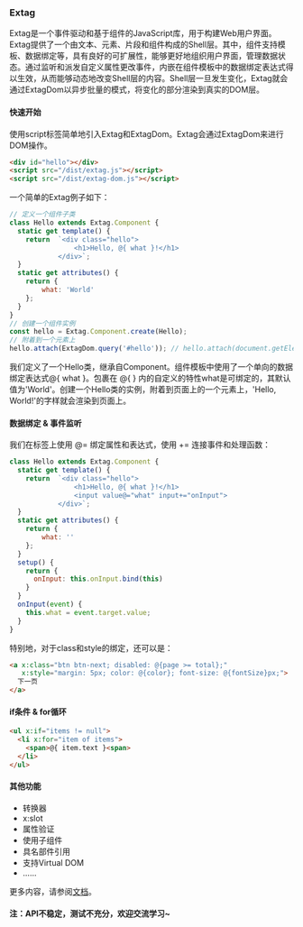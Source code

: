 ### Extag
Extag是一个事件驱动和基于组件的JavaScript库，用于构建Web用户界面。Extag提供了一个由文本、元素、片段和组件构成的Shell层。其中，组件支持模板、数据绑定等，具有良好的可扩展性，能够更好地组织用户界面，管理数据状态。通过监听和派发自定义属性更改事件，内嵌在组件模板中的数据绑定表达式得以生效，从而能够动态地改变Shell层的内容。Shell层一旦发生变化，Extag就会通过ExtagDom以异步批量的模式，将变化的部分渲染到真实的DOM层。

#### 快速开始
使用script标签简单地引入Extag和ExtagDom。Extag会通过ExtagDom来进行DOM操作。
```html
<div id="hello"></div>
<script src="/dist/extag.js"></script>
<script src="/dist/extag-dom.js"></script>
```
一个简单的Extag例子如下：
```javascript
// 定义一个组件子类
class Hello extends Extag.Component {
  static get template() {
    return  `<div class="hello">
                <h1>Hello, @{ what }!</h1> 
            </div>`;
  }
  static get attributes() {
    return {
        what: 'World'
    };
  }
}
// 创建一个组件实例
const hello = Extag.Component.create(Hello);
// 附着到一个元素上
hello.attach(ExtagDom.query('#hello')); // hello.attach(document.getElementById('hello'));
```
我们定义了一个Hello类，继承自Component。组件模板中使用了一个单向的数据绑定表达式@{ what }。包裹在 @{ } 内的自定义的特性what是可绑定的，其默认值为'World'。创建一个Hello类的实例，附着到页面上的一个元素上，'Hello, World!'的字样就会渲染到页面上。
#### 数据绑定 & 事件监听
我们在标签上使用 @= 绑定属性和表达式，使用 += 连接事件和处理函数：
```javascript
class Hello extends Extag.Component {
  static get template() {
    return  `<div class="hello">
                <h1>Hello, @{ what }!</h1>
                <input value@="what" input+="onInput">
            </div>`;
  }
  static get attributes() {
    return {
        what: ''
    };
  }
  setup() {
    return {
      onInput: this.onInput.bind(this)
    }
  }
  onInput(event) {
    this.what = event.target.value;
  }
}
```
特别地，对于class和style的绑定，还可以是：
```html
<a x:class="btn btn-next; disabled: @{page >= total};"
   x:style="margin: 5px; color: @{color}; font-size: @{fontSize}px;">
  下一页
</a>  
```
#### if条件 & for循环
```html
<ul x:if="items != null">
  <li x:for="item of items">
    <span>@{ item.text }<span>
  </li>
</ul>
```

#### 其他功能
* 转换器
* x:slot
* 属性验证
* 使用子组件
* 具名部件引用
* 支持Virtual DOM
* ......

更多内容，请参阅[文档](https://enjolras1024.github.io/extag/)。

#### 注：API不稳定，测试不充分，欢迎交流学习~